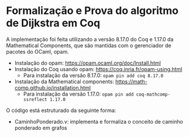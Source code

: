 # Formalização e Prova do algoritmo de Dijkstra em Coq

A implementação foi feita utilizando a versão 8.17.0 do Coq e 1.17.0 da Mathematical Components, que são mantidas com o gerenciador de pacotes do OCaml, opam.

- Instalação do opam: https://opam.ocaml.org/doc/Install.html
- Instalação do Coq usando opam: https://coq.inria.fr/opam-using.html
  - Para instalação da versão 8.17.0: `opam pin add coq 8.17.0`
- Instalação da Mathematical components: https://math-comp.github.io/installation.html
  - Para instalação da versão 1.17.0: `opam pin add coq-mathcomp-ssreflect 1.17.0`

O código está estruturado da seguinte forma:

- CaminhoPonderado.v: implementa e formaliza o conceito de caminho ponderado em grafos
